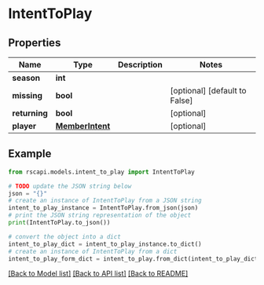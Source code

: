 # IntentToPlay


## Properties

Name | Type | Description | Notes
------------ | ------------- | ------------- | -------------
**season** | **int** |  | 
**missing** | **bool** |  | [optional] [default to False]
**returning** | **bool** |  | [optional] 
**player** | [**MemberIntent**](MemberIntent.md) |  | [optional] 

## Example

```python
from rscapi.models.intent_to_play import IntentToPlay

# TODO update the JSON string below
json = "{}"
# create an instance of IntentToPlay from a JSON string
intent_to_play_instance = IntentToPlay.from_json(json)
# print the JSON string representation of the object
print(IntentToPlay.to_json())

# convert the object into a dict
intent_to_play_dict = intent_to_play_instance.to_dict()
# create an instance of IntentToPlay from a dict
intent_to_play_form_dict = intent_to_play.from_dict(intent_to_play_dict)
```
[[Back to Model list]](../README.md#documentation-for-models) [[Back to API list]](../README.md#documentation-for-api-endpoints) [[Back to README]](../README.md)



